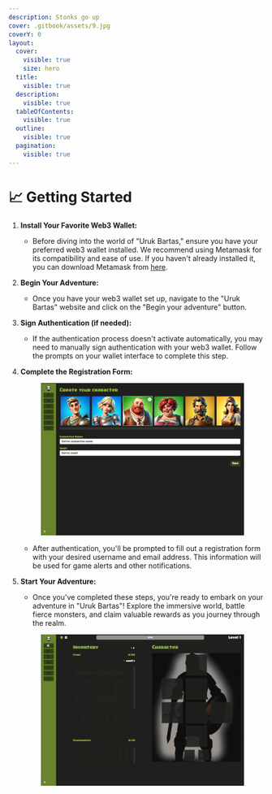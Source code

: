 ```yaml
---
description: Stonks go up
cover: .gitbook/assets/9.jpg
coverY: 0
layout:
  cover:
    visible: true
    size: hero
  title:
    visible: true
  description:
    visible: true
  tableOfContents:
    visible: true
  outline:
    visible: true
  pagination:
    visible: true
---
```


# 📈 Getting Started

1. **Install Your Favorite Web3 Wallet:**
   * Before diving into the world of "Uruk Bartas," ensure you have your preferred web3 wallet installed. We recommend using Metamask for its compatibility and ease of use. If you haven't already installed it, you can download Metamask from [here](https://metamask.io/download/).
2. **Begin Your Adventure:**
   * Once you have your web3 wallet set up, navigate to the "Uruk Bartas" website and click on the "Begin your adventure" button.
3. **Sign Authentication (if needed):**
   * If the authentication process doesn't activate automatically, you may need to manually sign authentication with your web3 wallet. Follow the prompts on your wallet interface to complete this step.
4.  **Complete the Registration Form:**

    <figure><img src=".gitbook/assets/uruk-register.png" alt=""><figcaption></figcaption></figure>

    * After authentication, you'll be prompted to fill out a registration form with your desired username and email address. This information will be used for game alerts and other notifications.
5.  **Start Your Adventure:**

    * Once you've completed these steps, you're ready to embark on your adventure in "Uruk Bartas"! Explore the immersive world, battle fierce monsters, and claim valuable rewards as you journey through the realm.

    <figure><img src=".gitbook/assets/inventory.png" alt=""><figcaption></figcaption></figure>
